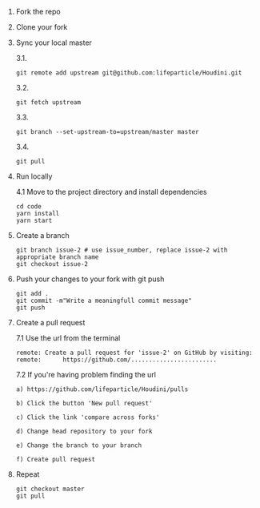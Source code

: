 1.  Fork the repo
2.  Clone your fork
3.  Sync your local master

    3.1.

    ```shell
    git remote add upstream git@github.com:lifeparticle/Houdini.git
    ```

    3.2.

    ```shell
    git fetch upstream
    ```

    3.3.

    ```shell
    git branch --set-upstream-to=upstream/master master
    ```

    3.4.

    ```shell
    git pull
    ```

4.  Run locally

    4.1 Move to the project directory and install dependencies

    ```shell
    cd code
    yarn install
    yarn start
    ```

5.  Create a branch

    ```shell
    git branch issue-2 # use issue_number, replace issue-2 with appropriate branch name
    git checkout issue-2
    ```

6.  Push your changes to your fork with git push
    ```shell
    git add .
    git commit -m"Write a meaningfull commit message"
    git push
    ```
7.  Create a pull request

    7.1 Use the url from the terminal

    ```shell
    remote: Create a pull request for 'issue-2' on GitHub by visiting:
    remote:      https://github.com/........................
    ```

    7.2 If you're having problem finding the url

        a) https://github.com/lifeparticle/Houdini/pulls

        b) Click the button 'New pull request'

        c) Click the link 'compare across forks'

        d) Change head repository to your fork

        e) Change the branch to your branch

        f) Create pull request

8.  Repeat

    ```shell
    git checkout master
    git pull
    ```
